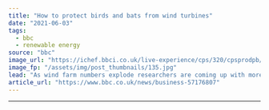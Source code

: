```yaml
---
title: "How to protect birds and bats from wind turbines"
date: "2021-06-03"
tags: 
  - bbc
  - renewable energy
source: "bbc"
image_url: "https://ichef.bbci.co.uk/live-experience/cps/320/cpsprodpb/AD8C/production/_118582444_verreaux'seagle-credit-meganmurgatroyd.jpg"
image_fp: "/assets/img/post_thumbnails/135.jpg"
lead: "As wind farm numbers explode researchers are coming up with more ways to keep wildlife safe."
article_url: "https://www.bbc.co.uk/news/business-57176807"
---
```


---
